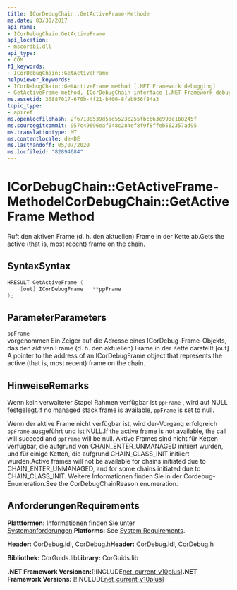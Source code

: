 ```yaml
---
title: ICorDebugChain::GetActiveFrame-Methode
ms.date: 03/30/2017
api_name:
- ICorDebugChain.GetActiveFrame
api_location:
- mscordbi.dll
api_type:
- COM
f1_keywords:
- ICorDebugChain::GetActiveFrame
helpviewer_keywords:
- ICorDebugChain::GetActiveFrame method [.NET Framework debugging]
- GetActiveFrame method, ICorDebugChain interface [.NET Framework debugging]
ms.assetid: 36887017-670b-4f21-b406-8fab956f84a3
topic_type:
- apiref
ms.openlocfilehash: 2f67188539d5ad5523c255fbc663e990e1b8245f
ms.sourcegitcommit: 957c49696eaf048c284ef8f9f8ffeb562357ad95
ms.translationtype: MT
ms.contentlocale: de-DE
ms.lasthandoff: 05/07/2020
ms.locfileid: "82894684"
---
```

# <a name="icordebugchaingetactiveframe-method"></a><span data-ttu-id="8b655-102">ICorDebugChain::GetActiveFrame-Methode</span><span class="sxs-lookup"><span data-stu-id="8b655-102">ICorDebugChain::GetActiveFrame Method</span></span>
<span data-ttu-id="8b655-103">Ruft den aktiven Frame (d. h. den aktuellen) Frame in der Kette ab.</span><span class="sxs-lookup"><span data-stu-id="8b655-103">Gets the active (that is, most recent) frame on the chain.</span></span>  
  
## <a name="syntax"></a><span data-ttu-id="8b655-104">Syntax</span><span class="sxs-lookup"><span data-stu-id="8b655-104">Syntax</span></span>  
  
```cpp  
HRESULT GetActiveFrame (  
    [out] ICorDebugFrame   **ppFrame  
);  
```  
  
## <a name="parameters"></a><span data-ttu-id="8b655-105">Parameter</span><span class="sxs-lookup"><span data-stu-id="8b655-105">Parameters</span></span>  
 `ppFrame`  
 <span data-ttu-id="8b655-106">vorgenommen Ein Zeiger auf die Adresse eines ICorDebug-Frame-Objekts, das den aktiven Frame (d. h. den aktuellen) Frame in der Kette darstellt.</span><span class="sxs-lookup"><span data-stu-id="8b655-106">[out] A pointer to the address of an ICorDebugFrame object that represents the active (that is, most recent) frame on the chain.</span></span>  
  
## <a name="remarks"></a><span data-ttu-id="8b655-107">Hinweise</span><span class="sxs-lookup"><span data-stu-id="8b655-107">Remarks</span></span>  
 <span data-ttu-id="8b655-108">Wenn kein verwalteter Stapel Rahmen verfügbar ist `ppFrame` , wird auf NULL festgelegt.</span><span class="sxs-lookup"><span data-stu-id="8b655-108">If no managed stack frame is available, `ppFrame` is set to null.</span></span>  
  
 <span data-ttu-id="8b655-109">Wenn der aktive Frame nicht verfügbar ist, wird der-Vorgang erfolgreich `ppFrame` ausgeführt und ist NULL.</span><span class="sxs-lookup"><span data-stu-id="8b655-109">If the active frame is not available, the call will succeed and `ppFrame` will be null.</span></span> <span data-ttu-id="8b655-110">Aktive Frames sind nicht für Ketten verfügbar, die aufgrund von CHAIN_ENTER_UNMANAGED initiiert wurden, und für einige Ketten, die aufgrund CHAIN_CLASS_INIT initiiert wurden.</span><span class="sxs-lookup"><span data-stu-id="8b655-110">Active frames will not be available for chains initiated due to CHAIN_ENTER_UNMANAGED, and for some chains initiated due to CHAIN_CLASS_INIT.</span></span> <span data-ttu-id="8b655-111">Weitere Informationen finden Sie in der Cordebug-Enumeration.</span><span class="sxs-lookup"><span data-stu-id="8b655-111">See the CorDebugChainReason enumeration.</span></span>  
  
## <a name="requirements"></a><span data-ttu-id="8b655-112">Anforderungen</span><span class="sxs-lookup"><span data-stu-id="8b655-112">Requirements</span></span>  
 <span data-ttu-id="8b655-113">**Plattformen:** Informationen finden Sie unter [Systemanforderungen](../../get-started/system-requirements.md).</span><span class="sxs-lookup"><span data-stu-id="8b655-113">**Platforms:** See [System Requirements](../../get-started/system-requirements.md).</span></span>  
  
 <span data-ttu-id="8b655-114">**Header:** CorDebug.idl, CorDebug.h</span><span class="sxs-lookup"><span data-stu-id="8b655-114">**Header:** CorDebug.idl, CorDebug.h</span></span>  
  
 <span data-ttu-id="8b655-115">**Bibliothek:** CorGuids.lib</span><span class="sxs-lookup"><span data-stu-id="8b655-115">**Library:** CorGuids.lib</span></span>  
  
 <span data-ttu-id="8b655-116">**.NET Framework Versionen:**[!INCLUDE[net_current_v10plus](../../../../includes/net-current-v10plus-md.md)]</span><span class="sxs-lookup"><span data-stu-id="8b655-116">**.NET Framework Versions:** [!INCLUDE[net_current_v10plus](../../../../includes/net-current-v10plus-md.md)]</span></span>
